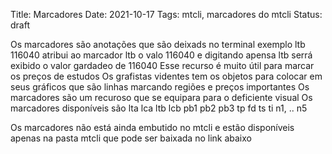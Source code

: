 Title: Marcadores
Date: 2021-10-17
Tags: mtcli, marcadores do mtcli
Status: draft


Os marcadores são anotações que são deixads no terminal exemplo ltb 116040 atribui ao marcador ltb o valo 116040 e digitando apensa ltb serrá exibido o valor gardadeo de 116040
Esse recurso é muito útil para marcar os preços de estudos Os grafistas videntes tem os objetos para colocar em seus gráficos que são linhas marcando regiões e preços importantes
Os marcadores são um recuroso que se equipara para o deficiente visual 
Os marcadores disponíveis são
lta
lca
ltb
lcb
pb1
pb2
pb3
tp
fd
ts
ti
n1, .. n5

Os marcadores não está ainda embutido no mtcli e estão disponíveis apenas na pasta mtcli que pode ser baixada no link abaixo
